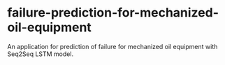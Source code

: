 # failure-prediction-for-mechanized-oil-equipment
An application for prediction of failure for mechanized oil equipment with Seq2Seq LSTM model.
